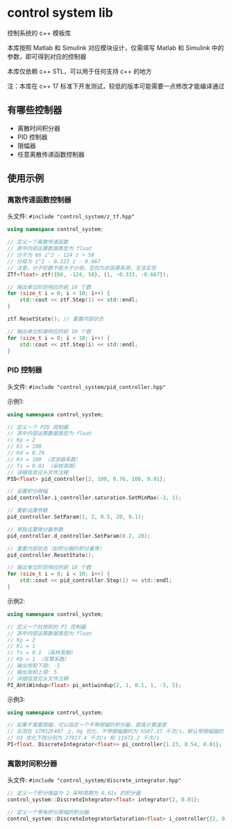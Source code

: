 # control system lib

控制系统的 c++ 模板库

本库按照 Matlab 和 Simulink 对应模块设计，仅需填写 Matlab 和 Simulink 中的参数，即可得到对应的控制器

本库仅依赖 c++ STL，可以用于任何支持 c++ 的地方

注：本库在 c++ 17 标准下开发测试，较低的版本可能需要一点修改才能编译通过

## 有哪些控制器

- 离散时间积分器
- PID 控制器
- 限幅器
- 任意离散传递函数控制器

## 使用示例

### 离散传递函数控制器

头文件: `#include "control_system/z_tf.hpp"`

```cpp
using namespace control_system;

// 定义一个离散传递函数
// 其中内部运算数据类型为 float
// 分子为 66 z^2 - 124 z + 58
// 分母为 z^2 - 0.333 z - 0.667
// 注意，分子阶数不能大于分母，否则为非因果系统，无法实现
ZTf<float> ztf({66, -124, 58}, {1, -0.333, -0.667});

// 输出单位阶跃响应的前 10 个数
for (size_t i = 0; i < 10; i++) {
    std::cout << ztf.Step(1) << std::endl;
}

ztf.ResetState(); // 重置内部状态

// 输出单位斜坡响应的前 10 个数
for (size_t i = 0; i < 10; i++) {
    std::cout << ztf.Step(i) << std::endl;
}
```

### PID 控制器

头文件: `#include "control_system/pid_controller.hpp"`

示例1:

```cpp
using namespace control_system;

// 定义一个 PID 控制器
// 其中内部运算数据类型为 float
// Kp = 2
// Ki = 100
// Kd = 0.76
// Kn = 100 （滤波器系数）
// Ts = 0.01 （采样周期）
// 详细信息见头文件注释
PID<float> pid_controller{2, 100, 0.76, 100, 0.01};

// 设置积分限幅
pid_controller.i_controller.saturation.SetMinMax(-1, 1);

// 重新设置参数
pid_controller.SetParam(1, 2, 0.5, 20, 0.1);

// 单独设置微分器参数
pid_controller.d_controller.SetParam(0.2, 20);

// 重置内部状态（如积分器的积分量等）
pid_controller.ResetState();

// 输出单位阶跃响应的前 10 个数
for (size_t i = 0; i < 10; i++) {
    std::cout << pid_controller.Step(1) << std::endl;
}
```

示例2:

```cpp
using namespace control_system;

// 定义一个抗饱和的 PI 控制器
// 其中内部运算数据类型为 float
// Kp = 2
// Ki = 1
// Ts = 0.1 （采样周期）
// Kb = 1 （反算系数）
// 输出饱和下限: -5
// 输出饱和上限: 5
// 详细信息见头文件注释
PI_AntiWindup<float> pi_antiwindup{2, 1, 0.1, 1, -5, 5};
```

示例3:

```cpp
using namespace control_system;

// 如果不需要限幅，可以指定一个不带限幅的积分器，提高计算速度
// 实测在 STM32F407 上，Og 优化，不带限幅器的为 5587.37 千次/s，默认带限幅器的 PI 控制器计算速度为 2747.85 千次/s
// O3 优化下则分别为 27917.4 千次/s 和 11972.2 千次/s
PI<float, DiscreteIntegrator<float>> pi_controller{1.23, 0.54, 0.01};
```

### 离散时间积分器

头文件: `#include "control_system/discrete_integrator.hpp"`

```cpp
// 定义一个积分增益为 2 采样周期为 0.01s 的积分器
control_system::DiscreteIntegrator<float> integrator{2, 0.01};

// 定义一个带有积分限幅的积分器
control_system::DiscreteIntegratorSaturation<float> i_controller{{2, 0.01}, {-10, 10}};
```
